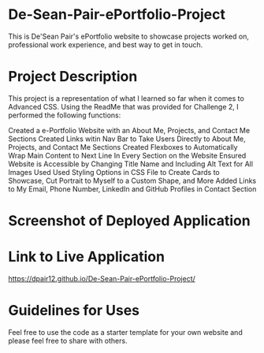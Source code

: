 # De-Sean-Pair-ePortfolio-Project
This is De'Sean Pair's ePortfolio website to showcase projects worked on, professional work experience, and best way to get in touch. 
# Project Description
This project is a representation of what I learned so far when it comes to Advanced CSS. Using the ReadMe that was provided for Challenge 2, I performed the following functions:

Created a e-Portfolio Website with an About Me, Projects, and Contact Me Sections
Created Links witin Nav Bar to Take Users Directly to About Me, Projects, and Contact Me Sections
Created Flexboxes to Automatically Wrap Main Content to Next Line In Every Section on the Website
Ensured Website is Accessible by Changing Title Name and Including Alt Text for All Images Used
Used Styling Options in CSS File to Create Cards to Showcase, Cut Portrait to Myself to a Custom Shape, and More
Added Links to My Email, Phone Number, LinkedIn and GitHub Profiles in Contact Section

# Screenshot of Deployed Application



# Link to Live Application

https://dpair12.github.io/De-Sean-Pair-ePortfolio-Project/

# Guidelines for Uses

Feel free to use the code as a starter template for your own website and please feel free to share with others. 